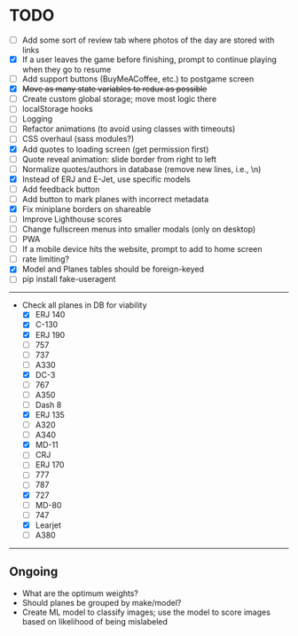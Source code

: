 # TODO

- [ ] Add some sort of review tab where photos of the day are stored with links
- [x] If a user leaves the game before finishing, prompt to continue playing when they go to resume
- [ ] Add support buttons (BuyMeACoffee, etc.) to postgame screen
- [x] ~~Move as many state variables to redux as possible~~
- [ ] Create custom global storage; move most logic there
- [ ] localStorage hooks
- [ ] Logging
- [ ] Refactor animations (to avoid using classes with timeouts)
- [ ] CSS overhaul (sass modules?)
- [x] Add quotes to loading screen (get permission first)
- [ ] Quote reveal animation: slide border from right to left
- [ ] Normalize quotes/authors in database (remove new lines, i.e., \n)
- [x] Instead of ERJ and E-Jet, use specific models
- [ ] Add feedback button
- [ ] Add button to mark planes with incorrect metadata
- [x] Fix miniplane borders on shareable
- [ ] Improve Lighthouse scores
- [ ] Change fullscreen menus into smaller modals (only on desktop)
- [ ] PWA
- [ ] If a mobile device hits the website, prompt to add to home screen
- [ ] rate limiting?
- [x] Model and Planes tables should be foreign-keyed
- [ ] pip install fake-useragent

---

- Check all planes in DB for viability
  - [x] ERJ 140
  - [x] C-130
  - [x] ERJ 190
  - [ ] 757
  - [ ] 737
  - [ ] A330
  - [x] DC-3
  - [ ] 767
  - [ ] A350
  - [ ] Dash 8
  - [x] ERJ 135
  - [ ] A320
  - [ ] A340
  - [x] MD-11
  - [ ] CRJ
  - [ ] ERJ 170
  - [ ] 777
  - [ ] 787
  - [x] 727
  - [ ] MD-80
  - [ ] 747
  - [x] Learjet
  - [ ] A380

---

## Ongoing

- What are the optimum weights?
- Should planes be grouped by make/model?
- Create ML model to classify images; use the model to score images based on likelihood of being mislabeled
